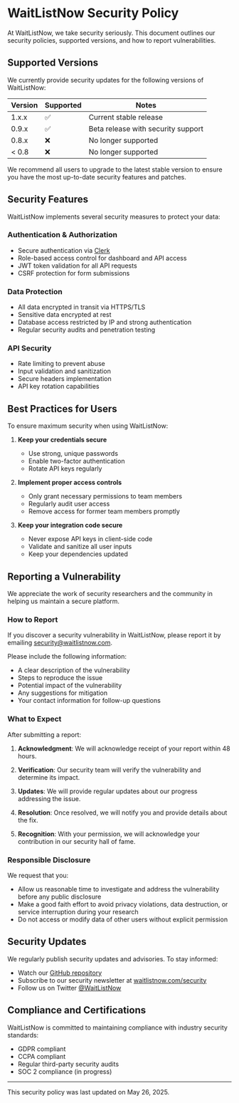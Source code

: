 # WaitListNow Security Policy

At WaitListNow, we take security seriously. This document outlines our security policies, supported versions, and how to report vulnerabilities.

## Supported Versions

We currently provide security updates for the following versions of WaitListNow:

| Version | Supported          | Notes                                    |
| ------- | ------------------ | ---------------------------------------- |
| 1.x.x   | :white_check_mark: | Current stable release                   |
| 0.9.x   | :white_check_mark: | Beta release with security support       |
| 0.8.x   | :x:                | No longer supported                      |
| < 0.8   | :x:                | No longer supported                      |

We recommend all users to upgrade to the latest stable version to ensure you have the most up-to-date security features and patches.

## Security Features

WaitListNow implements several security measures to protect your data:

### Authentication & Authorization
- Secure authentication via [Clerk](https://clerk.com/)
- Role-based access control for dashboard and API access
- JWT token validation for all API requests
- CSRF protection for form submissions

### Data Protection
- All data encrypted in transit via HTTPS/TLS
- Sensitive data encrypted at rest
- Database access restricted by IP and strong authentication
- Regular security audits and penetration testing

### API Security
- Rate limiting to prevent abuse
- Input validation and sanitization
- Secure headers implementation
- API key rotation capabilities

## Best Practices for Users

To ensure maximum security when using WaitListNow:

1. **Keep your credentials secure**
   - Use strong, unique passwords
   - Enable two-factor authentication
   - Rotate API keys regularly

2. **Implement proper access controls**
   - Only grant necessary permissions to team members
   - Regularly audit user access
   - Remove access for former team members promptly

3. **Keep your integration code secure**
   - Never expose API keys in client-side code
   - Validate and sanitize all user inputs
   - Keep your dependencies updated

## Reporting a Vulnerability

We appreciate the work of security researchers and the community in helping us maintain a secure platform.

### How to Report

If you discover a security vulnerability in WaitListNow, please report it by emailing [security@waitlistnow.com](mailto:security@waitlistnow.com).

Please include the following information:
- A clear description of the vulnerability
- Steps to reproduce the issue
- Potential impact of the vulnerability
- Any suggestions for mitigation
- Your contact information for follow-up questions

### What to Expect

After submitting a report:

1. **Acknowledgment**: We will acknowledge receipt of your report within 48 hours.

2. **Verification**: Our security team will verify the vulnerability and determine its impact.

3. **Updates**: We will provide regular updates about our progress addressing the issue.

4. **Resolution**: Once resolved, we will notify you and provide details about the fix.

5. **Recognition**: With your permission, we will acknowledge your contribution in our security hall of fame.

### Responsible Disclosure

We request that you:
- Allow us reasonable time to investigate and address the vulnerability before any public disclosure
- Make a good faith effort to avoid privacy violations, data destruction, or service interruption during your research
- Do not access or modify data of other users without explicit permission

## Security Updates

We regularly publish security updates and advisories. To stay informed:

- Watch our [GitHub repository](https://github.com/alexgutscher26/WaitListNow)
- Subscribe to our security newsletter at [waitlistnow.com/security](https://waitlistnow.com/security)
- Follow us on Twitter [@WaitListNow](https://twitter.com/waitlistnow)

## Compliance and Certifications

WaitListNow is committed to maintaining compliance with industry security standards:

- GDPR compliant
- CCPA compliant
- Regular third-party security audits
- SOC 2 compliance (in progress)

---

This security policy was last updated on May 26, 2025.
